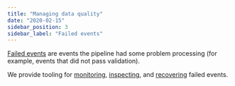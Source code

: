 ```yaml
---
title: "Managing data quality"
date: "2020-02-15"
sidebar_position: 3
sidebar_label: "Failed events"
---
```


[Failed events](/docs/fundamentals/failed-events/index.md) are events the pipeline had some problem processing (for example, events that did not pass validation).

We provide tooling for [monitoring](/docs/data-product-studio/data-quality/failed-events/monitoring-failed-events/index.md), [inspecting](/docs/data-product-studio/data-quality/failed-events/exploring-failed-events/index.md), and [recovering](/docs/data-product-studio/data-quality/failed-events/index.md) failed events.
